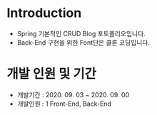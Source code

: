# Introduction
 - Spring 기본적인 CRUD Blog 포토폴리오입니다.
 - Back-End 구현을 위한 Font단은 클론 코딩입니다.
 
 
 # 개발 인원 및 기간
  - 개발기간 : 2020. 09. 03  ~ 2020. 09. 00
  - 개발인원 : 1 Front-End, Back-End
  
